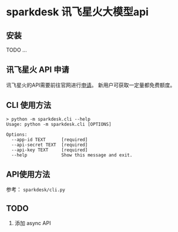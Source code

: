 # sparkdesk 讯飞星火大模型api

## 安装

TODO ...

## 讯飞星火 API 申请

讯飞星火的API需要前往官网进行[申请](https://xinghuo.xfyun.cn/sparkapi?scr=price)。
新用户可获取一定量都免费额度。

## CLI 使用方法

```shell
> python -m sparkdesk.cli --help
Usage: python -m sparkdesk.cli [OPTIONS]

Options:
  --app-id TEXT      [required]
  --api-secret TEXT  [required]
  --api-key TEXT     [required]
  --help             Show this message and exit.
```

## API使用方法

参考： `sparkdesk/cli.py`

## TODO

1. 添加 async API
